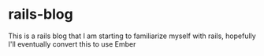 rails-blog
==========

This is a rails blog that I am starting to familiarize myself with rails, hopefully I'll eventually convert this to use Ember
